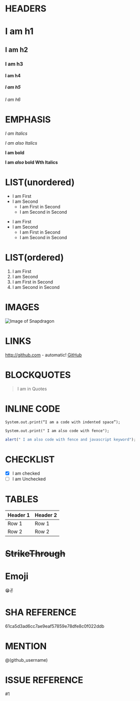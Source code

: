 # HEADERS

# I am h1

## I am h2

### I am h3

#### I am h4

##### I am h5

###### I am h6

# EMPHASIS

*I am Italics*

*I am also Italics*

**I am bold**

__I am *also* bold Wth Italics__

# LIST(unordered)

* I am First
* I am Second
  * I am First in Second
  * I am Second in Second

- I am First
- I am Second
  - I am First in Second
  - I am Second in Second

# LIST(ordered)

1. I am First
2. I am Second
  1. I am First in Second
  2. I am Second in Second

# IMAGES

![Image of Snapdragon](https://seeklogo.com/images/S/snapdragon-logo-374EF45C05-seeklogo.com.png)

# LINKS

http://github.com - automatic!
[GitHub](http://github.com)

# BLOCKQUOTES

> I am in Quotes

# INLINE CODE

    System.out.print(“I am a code with indented space”);

```
System.out.print(" I am also code with fence");
```

```javascript
alert(" I am also code with fence and javascript keyword");
```
# CHECKLIST

- [x] I am checked
- [ ] I am Unchecked

# TABLES

Header 1 | Header 2
---------|---------
Row 1 | Row 1
Row 2 | Row 2

# ~~StrikeThrough~~

# Emoji

:grin::v:

# SHA REFERENCE

61ca5d3ad6cc7ae9eaf57859e78dfe8c0f022ddb

# MENTION 

@(github_username)

# ISSUE REFERENCE 

#1
